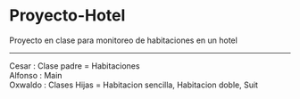 # Proyecto-Hotel
Proyecto en clase para monitoreo de habitaciones en un hotel
___
Cesar : Clase padre = Habitaciones \
Alfonso : Main \
Oxwaldo : Clases Hijas = Habitacion sencilla, Habitacion doble, Suit
